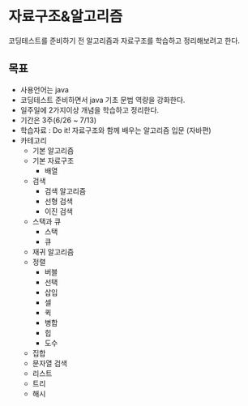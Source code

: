 # 자료구조&알고리즘
코딩테스트를 준비하기 전 알고리즘과 자료구조를 학습하고 정리해보려고 한다.

## 목표
- 사용언어는 java
- 코딩테스트 준비하면서 java 기초 문법 역량을 강화한다.
- 일주일에 2가지이상 개념을 학습하고 정리한다.
- 기간은 3주(6/26 ~ 7/13)
- 학습자료 : Do it! 자료구조와 함께 배우는 알고리즘 입문 (자바편)
- 카테고리
    - 기본 알고리즘
    - 기본 자료구조
        - 배열
    - 검색
        - 검색 알고리즘
        - 선형 검색
        - 이진 검색
    - 스택과 큐
        - 스택
        - 큐
    - 재귀 알고리즘
    - 정렬
        - 버블
        - 선택
        - 삽입
        - 셀
        - 퀵
        - 병합
        - 힙
        - 도수
    - 집합
    - 문자열 검색
    - 리스트
    - 트리
    - 해시

